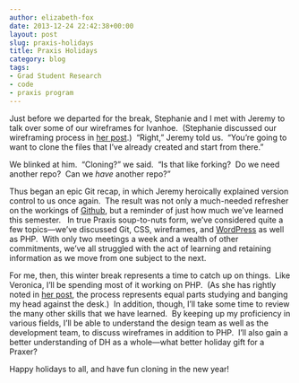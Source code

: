 ```yaml
---
author: elizabeth-fox
date: 2013-12-24 22:42:38+00:00
layout: post
slug: praxis-holidays
title: Praxis Holidays
category: blog
tags:
- Grad Student Research
- code
- praxis program
---
```


Just before we departed for the break, Stephanie and I met with Jeremy to talk over some of our wireframes for Ivanhoe.  (Stephanie discussed our wireframing process in [her post](http://www.scholarslab.org/grad-student-research/turning-points-in-praxis-new-roles-wire-frames-and-programming-languages/).)  “Right,” Jeremy told us.  “You’re going to want to clone the files that I’ve already created and start from there.”

We blinked at him.  “Cloning?” we said.  “Is that like forking?  Do we need another repo?  Can we _have_ another repo?”

Thus began an epic Git recap, in which Jeremy heroically explained version control to us once again.  The result was not only a much-needed refresher on the workings of [Github](https://github.com/), but a reminder of just how much we’ve learned this semester.   In true Praxis soup-to-nuts form, we’ve considered quite a few topics&mdash;we’ve discussed Git, CSS, wireframes, and [WordPress](http://wordpress.org/) as well as PHP.  With only two meetings a week and a wealth of other commitments, we’ve all struggled with the act of learning and retaining information as we move from one subject to the next.

For me, then, this winter break represents a time to catch up on things.  Like Veronica, I’ll be spending most of it working on PHP.  (As she has rightly noted in [her post](http://www.scholarslab.org/grad-student-research/breaking-things-over-winter-break/), the process represents equal parts studying and banging my head against the desk.)  In addition, though, I’ll take some time to review the many other skills that we have learned.  By keeping up my proficiency in various fields, I’ll be able to understand the design team as well as the development team, to discuss wireframes in addition to PHP.  I’ll also gain a better understanding of DH as a whole&mdash;what better holiday gift for a Praxer?

Happy holidays to all, and have fun cloning in the new year!
